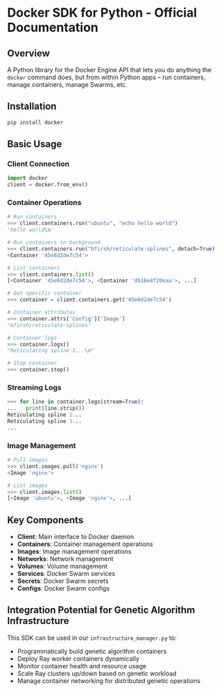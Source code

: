 # Docker SDK for Python - Official Documentation

## Overview
A Python library for the Docker Engine API that lets you do anything the `docker` command does, but from within Python apps – run containers, manage containers, manage Swarms, etc.

## Installation
```bash
pip install docker
```

## Basic Usage

### Client Connection
```python
import docker
client = docker.from_env()
```

### Container Operations
```python
# Run containers
>>> client.containers.run("ubuntu", "echo hello world")
'hello world\n'

# Run containers in background
>>> client.containers.run("bfirsh/reticulate-splines", detach=True)
<Container '45e6d2de7c54'>

# List containers
>>> client.containers.list()
[<Container '45e6d2de7c54'>, <Container 'db18e4f20eaa'>, ...]

# Get specific container
>>> container = client.containers.get('45e6d2de7c54')

# Container attributes
>>> container.attrs['Config']['Image']
"bfirsh/reticulate-splines"

# Container logs
>>> container.logs()
"Reticulating spline 1...\n"

# Stop container
>>> container.stop()
```

### Streaming Logs
```python
>>> for line in container.logs(stream=True):
...   print(line.strip())
Reticulating spline 2...
Reticulating spline 3...
...
```

### Image Management
```python
# Pull images
>>> client.images.pull('nginx')
<Image 'nginx'>

# List images
>>> client.images.list()
[<Image 'ubuntu'>, <Image 'nginx'>, ...]
```

## Key Components
- **Client**: Main interface to Docker daemon
- **Containers**: Container management operations
- **Images**: Image management operations
- **Networks**: Network management
- **Volumes**: Volume management
- **Services**: Docker Swarm services
- **Secrets**: Docker Swarm secrets
- **Configs**: Docker Swarm configs

## Integration Potential for Genetic Algorithm Infrastructure
This SDK can be used in our `infrastructure_manager.py` to:
- Programmatically build genetic algorithm containers
- Deploy Ray worker containers dynamically
- Monitor container health and resource usage
- Scale Ray clusters up/down based on genetic workload
- Manage container networking for distributed genetic operations